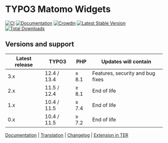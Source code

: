 # TYPO3 Matomo Widgets

[![CI](https://github.com/brotkrueml/typo3-matomo-widgets/actions/workflows/ci.yml/badge.svg)](https://github.com/brotkrueml/typo3-matomo-widgets/actions/workflows/ci.yml)
[![Documentation](https://github.com/brotkrueml/typo3-matomo-widgets/actions/workflows/docs.yml/badge.svg)](https://github.com/brotkrueml/typo3-matomo-widgets/actions/workflows/docs.yml)
[![Crowdin](https://badges.crowdin.net/typo3-extension-matomowidgets/localized.svg)](https://crowdin.com/project/typo3-extension-matomowidgets)
[![Latest Stable Version](https://img.shields.io/packagist/v/brotkrueml/typo3-matomo-widgets.svg?label=stable)](https://packagist.org/packages/brotkrueml/typo3-matomo-widgets)
[![Total Downloads](https://img.shields.io/packagist/dt/brotkrueml/typo3-matomo-widgets.svg)](https://packagist.org/packages/brotkrueml/typo3-matomo-widgets)

## Versions and support

| Latest release | TYPO3       | PHP   | Updates will contain             |
|----------------|-------------|-------|----------------------------------|
| 3.x            | 12.4 / 13.4 | ≥ 8.1 | Features, security and bug fixes |
| 2.x            | 11.5 / 12.4 | ≥ 8.1 | End of life                      |
| 1.x            | 10.4 / 11.5 | ≥ 7.4 | End of life                      |
| 0.x            | 10.4 / 11.5 | ≥ 7.2 | End of life                      |

[Documentation](https://docs.typo3.org/p/brotkrueml/typo3-matomo-widgets/main/en-us/) |
[Translation](https://crowdin.com/project/typo3-extension-matomowidgets) |
[Changelog](https://github.com/brotkrueml/typo3-matomo-widgets/blob/main/CHANGELOG.md) |
[Extension in TER](https://extensions.typo3.org/extension/matomo_widgets/)
